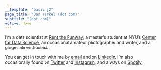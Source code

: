 ```yaml
---
__template: "basic.j2"
page_title: "Dan Turkel (dot com)"
subtitle: "(dot com)"
active: Home
---
```


I’m a data scientist at [Rent the Runway](https://www.renttherunway.com/), a master’s student at NYU’s [Center for Data Science](https://cds.nyu.edu/), an occasional amateur photographer and writer, and a ginger ale enthusiast.

You can get in touch with me by [email](mailto:daturkel@gmail.com) and on [LinkedIn](https://www.linkedin.com/in/dan-turkel-773b7249/). I’m also occasionally found on [Twitter](https://twitter.com/daturkel) and [Instagram](https://www.instagram.com/daturkel/), and always on [Spotify](https://open.spotify.com/user/1286929325).
